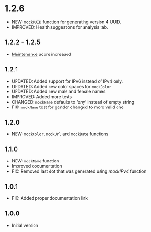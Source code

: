 # 1.2.6

- NEW: `mockUUID` function for generating version 4 UUID.
- IMPROVED: Health suggestions for analysis tab.

## 1.2.2 - 1.2.5

- [Maintenance](https://pub.dartlang.org/packages/mock_data#-analysis-tab-) score increased

## 1.2.1

- UPDATED: Added support for IPv6 instead of IPv4 only.
- UPDATED: Added new color spaces for `mockColor`
- UPDATED: Added new male and female names
- IMPROVED: Added more tests
- CHANGED: `mockName` defaults to _'any'_ instead of empty string
- FIX: `mockName` test for gender changed to more valid one

## 1.2.0

- NEW: `mockColor`, `mockUrl` and `mockDate` functions

## 1.1.0

- NEW: `mockName` function
- Improved documentation
- FIX: Removed last dot that was generated using _mockIPv4_ function

## 1.0.1

- FIX: Added proper documentation link

## 1.0.0

- Initial version
